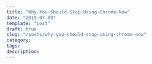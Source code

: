 ```yaml
---
title: "Why-You-Should-Stop-Using-Chrome-Now"
date: "2019-07-09"
template: "post"
draft: true
slug: "/posts/why-you-should-stop-using-chrome-now"
category: 
tags: 
description: 
---
```

